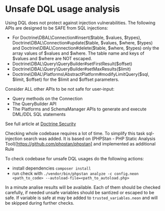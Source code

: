 # Unsafe DQL usage analysis

Using DQL does not protect against injection vulnerabilities. The following APIs are designed to be SAFE from SQL injections:
 - For Doctrine\DBAL\Connection#insert($table, $values, $types), Doctrine\DBAL\Connection#update($table, $values, $where, $types) and Doctrine\DBAL\Connection#delete($table, $where, $types) only the array values of $values and $where. The table name and keys of $values and $where are NOT escaped.
 - Doctrine\DBAL\Query\QueryBuilder#setFirstResult($offset)
 - Doctrine\DBAL\Query\QueryBuilder#setMaxResults($limit)
 - Doctrine\DBAL\Platforms\AbstractPlatform#modifyLimitQuery($sql, $limit, $offset) for the $limit and $offset parameters.

Consider ALL other APIs to be not safe for user-input:

 - Query methods on the Connection
 - The QueryBuilder API
 - The Platforms and SchemaManager APIs to generate and execute DML/DDL SQL statements
 
 See full article at [Doctrine Security](http://docs.doctrine-project.org/projects/doctrine-dbal/en/latest/reference/security.html)

Checking whole codebase requires a lot of time. To simplify this task sql-injection search was added. It is based on (PHPStan - PHP Static Analysis Tool)[https://github.com/phpstan/phpstan]
and implemented as additional Rule

To check codebase for unsafe DQL usages do the following actions:
 - install dependencies `composer install`
 - run check with `./vendor/bin/phpstan analyze -c config.neon <path_to_code> --autoload-file=<path_to_autoload.php>`

In a minute analise results will be available. Each of them should be checked carefully, if needed unsafe variables should be santized or escaped to be safe.
If variable is safe at may be added to `trusted_variables.neon` and will be skipped during further checks. 
